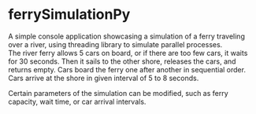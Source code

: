 # ferrySimulationPy
A simple console application showcasing a simulation of a ferry traveling over a river, using threading library to simulate parallel processes.  
The river ferry allows 5 cars on board, or if there are too few cars, it waits for
30 seconds. Then it sails to the other shore, releases the cars, and returns
empty. Cars board the ferry one after another in sequential order. Cars arrive at the shore
in given interval of 5 to 8 seconds.  
  
  
Certain parameters of the simulation can be modified, such as ferry capacity, wait time, or car arrival intervals.


